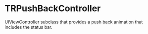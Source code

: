 TRPushBackController
====================

UIViewController subclass that provides a push back animation that includes the status bar.
